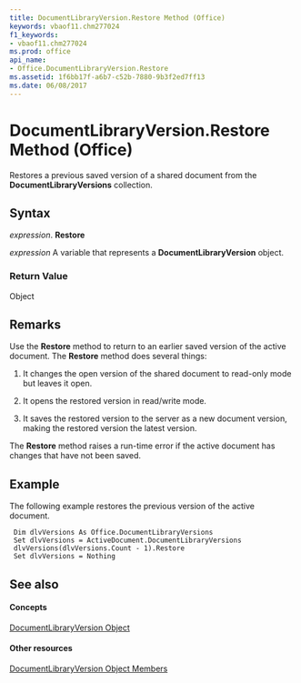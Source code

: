 ```yaml
---
title: DocumentLibraryVersion.Restore Method (Office)
keywords: vbaof11.chm277024
f1_keywords:
- vbaof11.chm277024
ms.prod: office
api_name:
- Office.DocumentLibraryVersion.Restore
ms.assetid: 1f6bb17f-a6b7-c52b-7880-9b3f2ed7ff13
ms.date: 06/08/2017
---
```



# DocumentLibraryVersion.Restore Method (Office)

Restores a previous saved version of a shared document from the **DocumentLibraryVersions** collection.


## Syntax

 _expression_. **Restore**

 _expression_ A variable that represents a **DocumentLibraryVersion** object.


### Return Value

Object


## Remarks

Use the **Restore** method to return to an earlier saved version of the active document. The **Restore** method does several things:


1. It changes the open version of the shared document to read-only mode but leaves it open.
    
2. It opens the restored version in read/write mode.
    
3. It saves the restored version to the server as a new document version, making the restored version the latest version.
    


The **Restore** method raises a run-time error if the active document has changes that have not been saved.


## Example

The following example restores the previous version of the active document.


```
 Dim dlvVersions As Office.DocumentLibraryVersions 
 Set dlvVersions = ActiveDocument.DocumentLibraryVersions 
 dlvVersions(dlvVersions.Count - 1).Restore 
 Set dlvVersions = Nothing 

```


## See also


#### Concepts


[DocumentLibraryVersion Object](documentlibraryversion-object-office.md)
#### Other resources


[DocumentLibraryVersion Object Members](documentlibraryversion-members-office.md)

